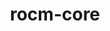 ---
title: "rocm-core"
layout: cache
categories: [package, develop]
meta: {"versions": ["5.5.1", "5.6.1", "6.1.2"], "compilers": ["gcc@=11.1.0", "gcc@=11.4.0"], "oss": ["ubuntu20.04", "ubuntu22.04"], "platforms": ["linux"], "targets": ["x86_64_v3"], "stacks": ["e4s", "gpu-tests", "ml-linux-x86_64-rocm", "root"], "num_specs": 15, "num_specs_by_stack": {"gpu-tests": 12, "root": 15, "e4s": 3, "ml-linux-x86_64-rocm": 2}}
spec_details: [{"hash": "gtie7lb64vddm23lnqaswofpvwxv4qcu", "compiler": "gcc@=11.1.0", "versions": ["5.6.1"], "os": "ubuntu20.04", "platform": "linux", "target": "x86_64_v3", "variants": ["build_system=cmake", "build_type=Release", "generator=make", "~ipo"], "stacks": ["gpu-tests", "root"], "size": "-", "tarball": "https://binaries.spack.io/develop/build_cache/linux-ubuntu20.04-x86_64_v3/gcc-11.1.0/rocm-core-5.6.1/linux-ubuntu20.04-x86_64_v3-gcc-11.1.0-rocm-core-5.6.1-gtie7lb64vddm23lnqaswofpvwxv4qcu.spack"}, {"hash": "c5wq5ohuknfiw3o2747pcx7f7ty35mqq", "compiler": "gcc@=11.1.0", "versions": ["5.6.1"], "os": "ubuntu20.04", "platform": "linux", "target": "x86_64_v3", "variants": ["build_system=cmake", "build_type=Release", "generator=make", "~ipo"], "stacks": ["gpu-tests", "root"], "size": "-", "tarball": "https://binaries.spack.io/develop/build_cache/linux-ubuntu20.04-x86_64_v3/gcc-11.1.0/rocm-core-5.6.1/linux-ubuntu20.04-x86_64_v3-gcc-11.1.0-rocm-core-5.6.1-c5wq5ohuknfiw3o2747pcx7f7ty35mqq.spack"}, {"hash": "ftpvunbe7rya2xntdbswur5opnqzxtst", "compiler": "gcc@=11.1.0", "versions": ["5.6.1"], "os": "ubuntu20.04", "platform": "linux", "target": "x86_64_v3", "variants": ["build_system=cmake", "build_type=Release", "generator=make", "~ipo"], "stacks": ["gpu-tests", "root"], "size": "-", "tarball": "https://binaries.spack.io/develop/build_cache/linux-ubuntu20.04-x86_64_v3/gcc-11.1.0/rocm-core-5.6.1/linux-ubuntu20.04-x86_64_v3-gcc-11.1.0-rocm-core-5.6.1-ftpvunbe7rya2xntdbswur5opnqzxtst.spack"}, {"hash": "h4b2wwpimn646dkjp7blbhrqd3l6q7ip", "compiler": "gcc@=11.1.0", "versions": ["5.6.1"], "os": "ubuntu20.04", "platform": "linux", "target": "x86_64_v3", "variants": ["build_system=cmake", "build_type=Release", "generator=make", "~ipo"], "stacks": ["gpu-tests", "root"], "size": "-", "tarball": "https://binaries.spack.io/develop/build_cache/linux-ubuntu20.04-x86_64_v3/gcc-11.1.0/rocm-core-5.6.1/linux-ubuntu20.04-x86_64_v3-gcc-11.1.0-rocm-core-5.6.1-h4b2wwpimn646dkjp7blbhrqd3l6q7ip.spack"}, {"hash": "btqkld4xyaazud4fysaq2rzdkhw4opqf", "compiler": "gcc@=11.1.0", "versions": ["5.6.1"], "os": "ubuntu20.04", "platform": "linux", "target": "x86_64_v3", "variants": ["build_system=cmake", "build_type=Release", "generator=make", "~ipo"], "stacks": ["gpu-tests", "root"], "size": "-", "tarball": "https://binaries.spack.io/develop/build_cache/linux-ubuntu20.04-x86_64_v3/gcc-11.1.0/rocm-core-5.6.1/linux-ubuntu20.04-x86_64_v3-gcc-11.1.0-rocm-core-5.6.1-btqkld4xyaazud4fysaq2rzdkhw4opqf.spack"}, {"hash": "xhvrxgkgcsqtzxw4rvwhzdxme5kxgupu", "compiler": "gcc@=11.1.0", "versions": ["5.6.1"], "os": "ubuntu20.04", "platform": "linux", "target": "x86_64_v3", "variants": ["build_system=cmake", "build_type=Release", "generator=make", "~ipo"], "stacks": ["gpu-tests", "root"], "size": "-", "tarball": "https://binaries.spack.io/develop/build_cache/linux-ubuntu20.04-x86_64_v3/gcc-11.1.0/rocm-core-5.6.1/linux-ubuntu20.04-x86_64_v3-gcc-11.1.0-rocm-core-5.6.1-xhvrxgkgcsqtzxw4rvwhzdxme5kxgupu.spack"}, {"hash": "rwsurkxqeryrztija5sxcs5oualumeyp", "compiler": "gcc@=11.1.0", "versions": ["5.6.1"], "os": "ubuntu20.04", "platform": "linux", "target": "x86_64_v3", "variants": ["build_system=cmake", "build_type=Release", "generator=make", "~ipo"], "stacks": ["gpu-tests", "root"], "size": "-", "tarball": "https://binaries.spack.io/develop/build_cache/linux-ubuntu20.04-x86_64_v3/gcc-11.1.0/rocm-core-5.6.1/linux-ubuntu20.04-x86_64_v3-gcc-11.1.0-rocm-core-5.6.1-rwsurkxqeryrztija5sxcs5oualumeyp.spack"}, {"hash": "qwex3g6pocon2a4mk5eok3qaz6ncoa4e", "compiler": "gcc@=11.1.0", "versions": ["5.5.1"], "os": "ubuntu20.04", "platform": "linux", "target": "x86_64_v3", "variants": ["build_system=cmake", "build_type=Release", "generator=make", "~ipo"], "stacks": ["gpu-tests", "root"], "size": "-", "tarball": "https://binaries.spack.io/develop/build_cache/linux-ubuntu20.04-x86_64_v3/gcc-11.1.0/rocm-core-5.5.1/linux-ubuntu20.04-x86_64_v3-gcc-11.1.0-rocm-core-5.5.1-qwex3g6pocon2a4mk5eok3qaz6ncoa4e.spack"}, {"hash": "dhfw4qf7wgodcwwoyudwntgq26huqv47", "compiler": "gcc@=11.1.0", "versions": ["5.6.1"], "os": "ubuntu20.04", "platform": "linux", "target": "x86_64_v3", "variants": ["build_system=cmake", "build_type=Release", "generator=make", "~ipo"], "stacks": ["gpu-tests", "root"], "size": "-", "tarball": "https://binaries.spack.io/develop/build_cache/linux-ubuntu20.04-x86_64_v3/gcc-11.1.0/rocm-core-5.6.1/linux-ubuntu20.04-x86_64_v3-gcc-11.1.0-rocm-core-5.6.1-dhfw4qf7wgodcwwoyudwntgq26huqv47.spack"}, {"hash": "7vpbdozs27poj57dkeduoisvybl63clb", "compiler": "gcc@=11.1.0", "versions": ["5.6.1"], "os": "ubuntu20.04", "platform": "linux", "target": "x86_64_v3", "variants": ["build_system=cmake", "build_type=Release", "generator=make", "~ipo"], "stacks": ["gpu-tests", "root"], "size": "-", "tarball": "https://binaries.spack.io/develop/build_cache/linux-ubuntu20.04-x86_64_v3/gcc-11.1.0/rocm-core-5.6.1/linux-ubuntu20.04-x86_64_v3-gcc-11.1.0-rocm-core-5.6.1-7vpbdozs27poj57dkeduoisvybl63clb.spack"}, {"hash": "s6n5gpjoosmhgou4yfrs2nttzmek2i5o", "compiler": "gcc@=11.1.0", "versions": ["5.6.1"], "os": "ubuntu20.04", "platform": "linux", "target": "x86_64_v3", "variants": ["build_system=cmake", "build_type=Release", "generator=make", "~ipo"], "stacks": ["gpu-tests", "root"], "size": "-", "tarball": "https://binaries.spack.io/develop/build_cache/linux-ubuntu20.04-x86_64_v3/gcc-11.1.0/rocm-core-5.6.1/linux-ubuntu20.04-x86_64_v3-gcc-11.1.0-rocm-core-5.6.1-s6n5gpjoosmhgou4yfrs2nttzmek2i5o.spack"}, {"hash": "nlx63mcoae2nx5riti2uerdmbzfy6bfw", "compiler": "gcc@=11.1.0", "versions": ["5.6.1"], "os": "ubuntu20.04", "platform": "linux", "target": "x86_64_v3", "variants": ["build_system=cmake", "build_type=Release", "generator=make", "~ipo"], "stacks": ["gpu-tests", "root"], "size": "-", "tarball": "https://binaries.spack.io/develop/build_cache/linux-ubuntu20.04-x86_64_v3/gcc-11.1.0/rocm-core-5.6.1/linux-ubuntu20.04-x86_64_v3-gcc-11.1.0-rocm-core-5.6.1-nlx63mcoae2nx5riti2uerdmbzfy6bfw.spack"}, {"hash": "vgwggkp4q26zx6wtdspqkpir2h6d5osd", "compiler": "gcc@=11.4.0", "versions": ["6.1.2"], "os": "ubuntu22.04", "platform": "linux", "target": "x86_64_v3", "variants": ["build_system=cmake", "build_type=Release", "generator=make", "~ipo"], "stacks": ["e4s", "root"], "size": "-", "tarball": "https://binaries.spack.io/develop/build_cache/linux-ubuntu22.04-x86_64_v3/gcc-11.4.0/rocm-core-6.1.2/linux-ubuntu22.04-x86_64_v3-gcc-11.4.0-rocm-core-6.1.2-vgwggkp4q26zx6wtdspqkpir2h6d5osd.spack"}, {"hash": "ao2bbqpk4m64f7pc45yxktxxkajd66xe", "compiler": "gcc@=11.4.0", "versions": ["6.1.2"], "os": "ubuntu22.04", "platform": "linux", "target": "x86_64_v3", "variants": ["build_system=cmake", "build_type=Release", "generator=make", "~ipo"], "stacks": ["ml-linux-x86_64-rocm", "e4s", "root"], "size": "-", "tarball": "https://binaries.spack.io/develop/build_cache/linux-ubuntu22.04-x86_64_v3/gcc-11.4.0/rocm-core-6.1.2/linux-ubuntu22.04-x86_64_v3-gcc-11.4.0-rocm-core-6.1.2-ao2bbqpk4m64f7pc45yxktxxkajd66xe.spack"}, {"hash": "2aldy7yhrhwaxkiukdm3uvjrnzcgvwz6", "compiler": "gcc@=11.4.0", "versions": ["6.1.2"], "os": "ubuntu22.04", "platform": "linux", "target": "x86_64_v3", "variants": ["build_system=cmake", "build_type=Release", "generator=make", "~ipo"], "stacks": ["ml-linux-x86_64-rocm", "e4s", "root"], "size": "-", "tarball": "https://binaries.spack.io/develop/build_cache/linux-ubuntu22.04-x86_64_v3/gcc-11.4.0/rocm-core-6.1.2/linux-ubuntu22.04-x86_64_v3-gcc-11.4.0-rocm-core-6.1.2-2aldy7yhrhwaxkiukdm3uvjrnzcgvwz6.spack"}]
---